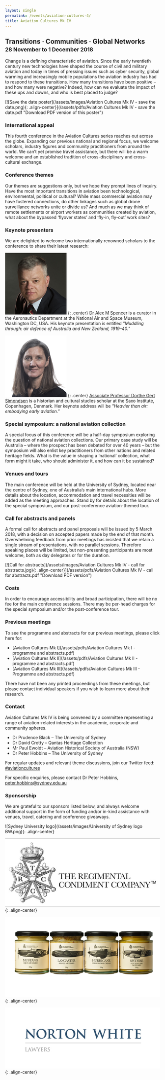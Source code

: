 ```yaml
---
layout: single
permalink: /events/aviation-cultures-4/
title: Aviation Cultures Mk IV
---
```


## Transitions &middot; Communities &middot; Global Networks<br> <small>28 November to 1 December 2018</small>

Change is a defining characteristic of aviation. Since the early twentieth century new technologies have shaped the course of civil and military aviation and today in times of pressing issues such as cyber security, global warming and increasingly mobile populations the aviation industry has had to respond to these transitions. How many transitions have been positive – and how many were negative? Indeed, how can we evaluate the impact of these ups and downs, and who is best placed to judge?

[![Save the date poster](/assets/images/Aviation Cultures Mk IV - save the date.png){: .align-center}](/assets/pdfs/Aviation Cultures Mk IV - save the date.pdf "Download PDF version of this poster")

### International appeal

This fourth conference in the Aviation Cultures series reaches out across the globe. Expanding our previous national and regional focus, we welcome scholars, industry figures and community practitioners from around the world. We can’t yet promise travel assistance, but there will be a warm welcome and an established tradition of cross-disciplinary and cross-cultural exchange.

### Conference themes

Our themes are suggestions only, but we hope they prompt lines of inquiry. Have the most important transitions in aviation been technological, environmental, political or cultural? While mass commercial aviation may have fostered connections, do other linkages such as global drone surveillance networks unite or divide us? And much as we may think of remote settlements or airport workers as communities created by aviation, what about the bypassed ‘flyover states’ and ‘fly-in, fly-out’ work sites?  

### Keynote presenters
We are delighted to welcome two internationally renowned scholars to the conference to share their latest research:

![Dr Alex M Spencer](/assets/images/Spencer.png)
{: .center}
[Dr Alex M Spencer](https://airandspace.si.edu/people/staff/alex-spencer) is a curator in the Aeronautics Department at the National Air and Space Museum, Washington DC, USA. His keynote presentation is entitled _"Muddling through: air defence of Australia and New Zealand, 1919–40."_

![Associate Professor Dorthe Gert Simondsen](/assets/images/Simondsen.png)
{: .center}
[Associate Professor Dorthe Gert Simondsen](<https://saxoinstitute.ku.dk/staff/?pure=en%2Fpersons%2Fdorthe-gert-simonsen(1c2dd0ab-4e52-4221-b417-4063ede9a0a5)%2Fpublications.html>) is a historian and cultural studies scholar at the Saxo Institute, Copenhagen, Denmark. Her keynote address will be _"Heavier than air: embodying early aviation."_

### Special symposium: a national aviation collection

A special focus of this conference will be a half-day symposium exploring the question of national aviation collections. Our primary case study will be Australia – where the prospect has been debated for over 40 years – but the symposium will also enlist key practitioners from other nations and related heritage fields. What is the value in shaping a ‘national’ collection, what form might it take, who should administer it, and how can it be sustained?

### Venues and tours

The main conference will be held at the University of Sydney, located near the centre of Sydney, one of Australia’s main international hubs. More details about the location, accommodation and travel necessities will be added as the meeting approaches. Stand by for details about the location of the special symposium, and our post-conference aviation-themed tour.

### Call for abstracts and panels

A formal call for abstracts and panel proposals will be issued by 5 March 2018, with a decision on accepted papers made by the end of that month. Overwhelming feedback from prior meetings has insisted that we retain a single stream of presentations, with no parallel sessions. Therefore speaking places will be limited, but non-presenting participants are most welcome, both as day delegates or for the duration.

[![Call for abstracts](/assets/images/Aviation Cultures Mk IV - call for abstracts.jpg){: .align-center}](/assets/pdfs/Aviation Cultures Mk IV - call for abstracts.pdf "Download PDF version")

### Costs

In order to encourage accessibility and broad participation, there will be no fee for the main conference sessions. There may be per-head charges for the special symposium and/or the post-conference tour.

### Previous meetings

To see the programme and abstracts for our previous meetings, please click here for:

* [Aviation Cultures Mk I](/assets/pdfs/Aviation Cultures Mk I - programme and abstracts.pdf)
* [Aviation Cultures Mk II](/assets/pdfs/Aviation Cultures Mk II - programme and abstracts.pdf)
* [Aviation Cultures Mk III](/assets/pdfs/Aviation Cultures Mk III - Programme and abstracts.pdf)

There have not been any printed proceedings from these meetings, but please contact individual speakers if you wish to learn more about their research.

### Contact
Aviation Cultures Mk IV is being convened by a committee representing a range of aviation-related interests in the academic, corporate and community spheres.

* Dr Prudence Black – The University of Sydney
* Dr David Crotty – Qantas Heritage Collection
* Mr Paul Ewoldt – Aviation Historical Society of Australia (NSW)
* Dr Peter Hobbins – The University of Sydney

For regular updates and relevant theme discussions, join our Twitter feed: [#aviationcultures](https://twitter.com/hashtag/aviationcultures?src=hash)

For specific enquiries, please contact Dr Peter Hobbins, peter.hobbins@sydney.edu.au

### Sponsorship
We are grateful to our sponsors listed below, and always welcome additional support in the form of funding and/or in-kind assistance with venues, travel, catering and conference giveaways.

![Sydney University logo](/assets/images/University of Sydney logo BW.png){: .align-center}

![TRCC logo](/assets/images/TRCCLogo.jpg){: .align-center}

![Mustard Group logo](/assets/images/Mustard_Group.png){: .align-center}

![Norton White logo](/assets/images/NortonWhitelogo.jpg){: .align-center}
